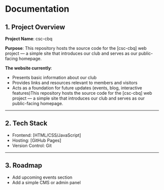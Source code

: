 # Documentation

## 1. Project Overview
**Project Name**: csc-cbq

**Purpose**: This repository hosts the source code for the [csc-cbq] web project — a simple site that introduces our club and serves as our public-facing homepage.

**The website currently**:
- Presents basic information about our club
- Provides links and resources relevant to members and visitors
- Acts as a foundation for future updates (events, blog, interactive features)This repository hosts the source code for the [csc-cbq] web project — a simple site that introduces our club and serves as our public-facing homepage.

---

## 2. Tech Stack

- Frontend: [HTML/CSS/JavaScript]
- Hosting: [GitHub Pages]
- Version Control: Git

---

## 3. Roadmap

- Add upcoming events section
- Add a simple CMS or admin panel
